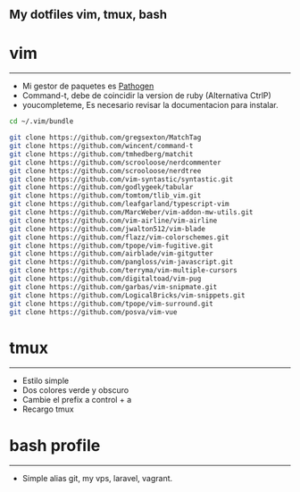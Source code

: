  My dotfiles vim, tmux, bash
---


# vim
---

* Mi gestor de paquetes es [Pathogen](https://github.com/tpope/vim-pathogen)
* Command-t, debe de coincidir la version de ruby (Alternativa CtrlP)
* youcompleteme, Es necesario revisar la documentacion para instalar.

```bash
cd ~/.vim/bundle

git clone https://github.com/gregsexton/MatchTag
git clone https://github.com/wincent/command-t
git clone https://github.com/tmhedberg/matchit
git clone https://github.com/scrooloose/nerdcommenter
git clone https://github.com/scrooloose/nerdtree
git clone https://github.com/vim-syntastic/syntastic.git
git clone https://github.com/godlygeek/tabular
git clone https://github.com/tomtom/tlib_vim.git
git clone https://github.com/leafgarland/typescript-vim
git clone https://github.com/MarcWeber/vim-addon-mw-utils.git
git clone https://github.com/vim-airline/vim-airline
git clone https://github.com/jwalton512/vim-blade
git clone https://github.com/flazz/vim-colorschemes.git
git clone https://github.com/tpope/vim-fugitive.git
git clone https://github.com/airblade/vim-gitgutter
git clone https://github.com/pangloss/vim-javascript.git
git clone https://github.com/terryma/vim-multiple-cursors
git clone https://github.com/digitaltoad/vim-pug
git clone https://github.com/garbas/vim-snipmate.git
git clone https://github.com/LogicalBricks/vim-snippets.git
git clone https://github.com/tpope/vim-surround.git
git clone https://github.com/posva/vim-vue

```


# tmux
---

* Estilo simple
* Dos colores verde y obscuro
* Cambie el prefix a control + a
* Recargo tmux


# bash profile
---

* Simple alias git, my vps, laravel, vagrant.

